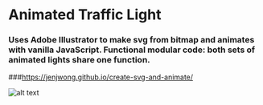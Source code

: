 # Animated Traffic Light
### Uses Adobe Illustrator to make svg from bitmap and animates with vanilla JavaScript. Functional modular code: both sets of animated lights share one function.
###https://jenjwong.github.io/create-svg-and-animate/

![alt text](https://github.com/jenjwong/create-svg-and-animate/blob/gh-pages/images/screenshot.png "Traffic Light")


